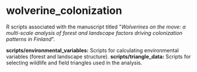 # wolverine_colonization
R scripts associated with the manuscript titled "*Wolverines on the move: a multi-scale analysis of forest and landscape factors driving colonization patterns in Finland*".

**scripts/environmental_variables:** Scripts for calculating environmental variables (forest and landscape structure).
**scripts/triangle_data:** Scripts for selecting wildlife and field triangles used in the analysis.
